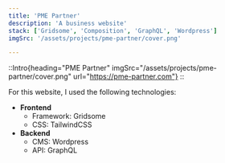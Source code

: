 ```yaml
---
title: 'PME Partner'
description: 'A business website'
stack: ['Gridsome', 'Composition', 'GraphQL', 'Wordpress']
imgSrc: '/assets/projects/pme-partner/cover.png'

---
```

::Intro{heading="PME Partner" imgSrc="/assets/projects/pme-partner/cover.png" url="https://pme-partner.com"}
::

For this website, I used the following technologies:
- **Frontend**
  - Framework: Gridsome
  - CSS: TailwindCSS
- **Backend**
  - CMS: Wordpress
  - API: GraphQL